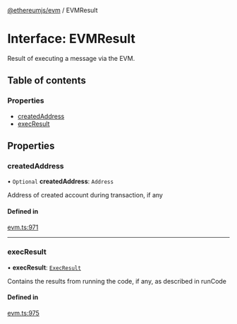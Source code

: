 [@ethereumjs/evm](../README.md) / EVMResult

# Interface: EVMResult

Result of executing a message via the EVM.

## Table of contents

### Properties

- [createdAddress](EVMResult.md#createdaddress)
- [execResult](EVMResult.md#execresult)

## Properties

### createdAddress

• `Optional` **createdAddress**: `Address`

Address of created account during transaction, if any

#### Defined in

[evm.ts:971](https://github.com/ethereumjs/ethereumjs-monorepo/blob/master/packages/evm/src/evm.ts#L971)

___

### execResult

• **execResult**: [`ExecResult`](ExecResult.md)

Contains the results from running the code, if any, as described in runCode

#### Defined in

[evm.ts:975](https://github.com/ethereumjs/ethereumjs-monorepo/blob/master/packages/evm/src/evm.ts#L975)
